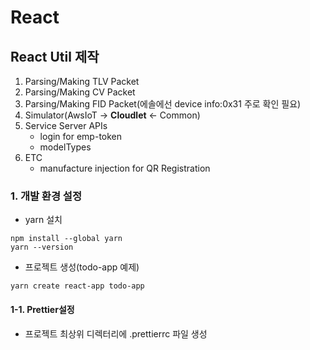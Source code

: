 # React

## React Util 제작 
1. Parsing/Making TLV Packet
2. Parsing/Making CV Packet
4. Parsing/Making FID Packet(에솔에선 device info:0x31 주로 확인 필요)
5. Simulator(AwsIoT -> **Cloudlet** <- Common)
6. Service Server APIs
    - login for emp-token
    - modelTypes
7. ETC
    - manufacture injection for QR Registration

### 1. 개발 환경 설정
- yarn 설치
```
npm install --global yarn
yarn --version
```

- 프로젝트 생성(todo-app 예제)
```
yarn create react-app todo-app
```

#### 1-1. Prettier설정
- 프로젝트 최상위 디렉터리에 .prettierrc 파일 생성
```

```